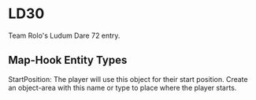 LD30
====

Team Rolo's Ludum Dare 72 entry.

Map-Hook Entity Types
---------------------

StartPosition: The player will use this object for their start position.  Create an object-area with this name or type to place where the player starts.
